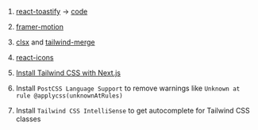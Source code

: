 1. [react-toastify](https://fkhadra.github.io/react-toastify/introduction) &rarr; [code](https://github.com/AntonyC/Dapp/commit/b73fc394adeed7ccc7dc2fe46ca75e3d9a02d89b)

2. [framer-motion](https://www.npmjs.com/package/framer-motion)

3. [clsx](https://www.npmjs.com/package/clsx) and [tailwind-merge](https://www.npmjs.com/package/tailwind-merge)

4. [react-icons](https://www.npmjs.com/package/react-icons)

5. [Install Tailwind CSS with Next.js](https://tailwindcss.com/docs/installation/framework-guides/nextjs)

6. Install `PostCSS Language Support` to remove warnings like `Unknown at rule @applycss(unknownAtRules)`

7. Install `Tailwind CSS IntelliSense` to get autocomplete for Tailwind CSS classes
